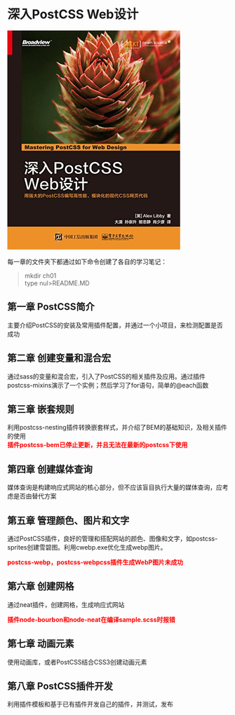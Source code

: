 # 深入PostCSS Web设计

![Cover](IMG/cover.jpg)

每一章的文件夹下都通过如下命令创建了各自的学习笔记：  
> mkdir ch01  
> type nul>README.MD  

## 第一章 PostCSS简介

主要介绍PostCSS的安装及常用插件配置，并通过一个小项目，来检测配置是否成功  

## 第二章 创建变量和混合宏

通过sass的变量和混合宏，引入了PostCSS的相关插件及应用。通过插件postcss-mixins演示了一个实例；然后学习了for语句，简单的@each函数  

## 第三章 嵌套规则

利用postcss-nesting插件转换嵌套样式，并介绍了BEM的基础知识，及相关插件的使用  
<b style="color:red;">插件postcss-bem已停止更新，并且无法在最新的postcss下使用</b>  

## 第四章 创建媒体查询  

媒体查询是构建响应式网站的核心部分，但不应该盲目执行大量的媒体查询，应考虑是否由替代方案  

## 第五章 管理颜色、图片和文字  

通过PostCSS插件，良好的管理和搭配网站的颜色、图像和文字，如postcss-sprites创建雪碧图。利用cwebp.exe优化生成webp图片。  

<b style="color:red;">postcss-webp，postcss-webpcss插件生成WebP图片未成功</b>  

## 第六章 创建网格  

通过neat插件，创建网格，生成响应式网站  

<b style="color:red;">插件node-bourbon和node-neat在编译sample.scss时报错</b>  

## 第七章 动画元素

使用动画库，或者PostCSS结合CSS3创建动画元素  

## 第八章 PostCSS插件开发

利用插件模板和基于已有插件开发自己的插件，并测试，发布  
